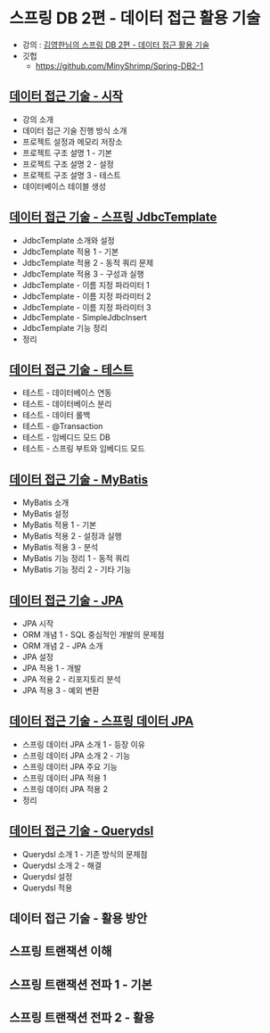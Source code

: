 # 스프링 DB 2편 - 데이터 접근 활용 기술

* 강의 : [김영한님의 스프링 DB 2편 - 데이터 접근 활용 기술](https://www.inflearn.com/course/%EC%8A%A4%ED%94%84%EB%A7%81-db-2/dashboard)
* 깃헙
    * https://github.com/MinyShrimp/Spring-DB2-1

## [데이터 접근 기술 - 시작](강의/0강)

* 강의 소개
* 데이터 접근 기술 진행 방식 소개
* 프로젝트 설정과 메모리 저장소
* 프로젝트 구조 설명 1 - 기본
* 프로젝트 구조 설명 2 - 설정
* 프로젝트 구조 설명 3 - 테스트
* 데이터베이스 테이블 생성

## [데이터 접근 기술 - 스프링 JdbcTemplate](강의/1강)

* JdbcTemplate 소개와 설정
* JdbcTemplate 적용 1 - 기본
* JdbcTemplate 적용 2 - 동적 쿼리 문제
* JdbcTemplate 적용 3 - 구성과 실행
* JdbcTemplate - 이름 지정 파라미터 1
* JdbcTemplate - 이름 지정 파라미터 2
* JdbcTemplate - 이름 지정 파라미터 3
* JdbcTemplate - SimpleJdbcInsert
* JdbcTemplate 기능 정리
* 정리

## [데이터 접근 기술 - 테스트](강의/2강)

* 테스트 - 데이터베이스 연동
* 테스트 - 데이터베이스 분리
* 테스트 - 데이터 롤백
* 테스트 - @Transaction
* 테스트 - 임베디드 모드 DB
* 테스트 - 스프링 부트와 임베디드 모드

## [데이터 접근 기술 - MyBatis](강의/3강)

* MyBatis 소개
* MyBatis 설정
* MyBatis 적용 1 - 기본
* MyBatis 적용 2 - 설정과 실행
* MyBatis 적용 3 - 분석
* MyBatis 기능 정리 1 - 동적 쿼리
* MyBatis 기능 정리 2 - 기타 기능

## [데이터 접근 기술 - JPA](강의/4강)

* JPA 시작
* ORM 개념 1 - SQL 중심적인 개발의 문제점
* ORM 개념 2 - JPA 소개
* JPA 설정
* JPA 적용 1 - 개발
* JPA 적용 2 - 리포지토리 분석
* JPA 적용 3 - 예외 변환

## [데이터 접근 기술 - 스프링 데이터 JPA](강의/5강)

* 스프링 데이터 JPA 소개 1 - 등장 이유
* 스프링 데이터 JPA 소개 2 - 기능
* 스프링 데이터 JPA 주요 기능
* 스프링 데이터 JPA 적용 1
* 스프링 데이터 JPA 적용 2
* 정리

## [데이터 접근 기술 - Querydsl](강의/6강)

* Querydsl 소개 1 - 기존 방식의 문제점
* Querydsl 소개 2 - 해결
* Querydsl 설정
* Querydsl 적용

## 데이터 접근 기술 - 활용 방안

## 스프링 트랜잭션 이해

## 스프링 트랜잭션 전파 1 - 기본

## 스프링 트랜잭션 전파 2 - 활용